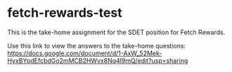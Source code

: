 # fetch-rewards-test
This is the take-home assignment for the SDET position for Fetch Rewards.

Use this link to view the answers to the take-home questions: https://docs.google.com/document/d/1-AxW_52Mek-HyxBYpdEfcbdGo2mMCB2HWvx8Nq4I9mQ/edit?usp=sharing
